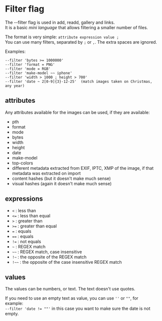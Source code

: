 # Filter flag

The --filter flag is used in add, readd, gallery and links.<br>
It is a basic *mini language* that allows filtering a smaller number of files.

The format is very simple: `attribute expression value ;`<br>
You can use many filters, separated by `;` or `,`. The extra spaces are ignored.

Examples:

```
--filter 'bytes >= 1000000'
--filter 'format = PNG'
--filter 'mode = RGB'
--filter 'make-model ~~ iphone'
--filter 'width > 1000 ; height > 700'
--filter 'date ~ 2[0-9]{3}-12-25'  (match images taken on Christmas, any year)
```

## attributes

Any attributes available for the images can be used, if they are available:

- pth
- format
- mode
- bytes
- width
- height
- date
- make-model
- top-colors
- different metadata extracted from EXIF, IPTC, XMP of the image, if that metadata was extracted on import
- content hashes (but it doesn't make much sense)
- visual hashes (again it doesn't make much sense)

## expressions

- `<` : less than
- `<=` : less than equal
- `>` : greater than
- `>=` : greater than equal
- `=` : equals
- `==` : equals
- `!=` : not equals
- `~` : REGEX match
- `~~` : REGEX match, case insensitive
- `!~` : the opposite of the REGEX match
- `!~~` : the opposite of the case insensitive REGEX match

## values

The values can be numbers, or text. The text doesn't use quotes.

If you need to use an empty text as value, you can use `''` or `""`, for example:<br>
`--filter 'date != ""'` in this case you want to make sure the date is not empty.
